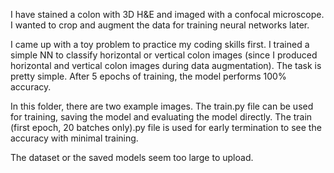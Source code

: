 I have stained a colon with 3D H&E and imaged with a confocal microscope. I wanted to crop and augment the data for training neural networks later.

I came up with a toy problem to practice my coding skills first. I trained a simple NN to classify horizontal or vertical colon images (since I produced horizontal and vertical colon images during data augmentation). 
The task is pretty simple. After 5 epochs of training, the model performs 100% accuracy.

In this folder, there are two example images. The train.py file can be used for training, saving the model and evaluating the model directly. The train (first epoch, 20 batches only).py file is used for early termination to see the accuracy with minimal training.

The dataset or the saved models seem too large to upload.
